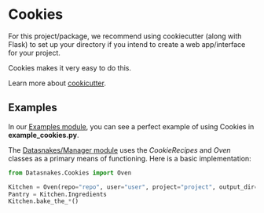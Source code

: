 Cookies
==========
For this project/package, we recommend using cookiecutter (along with Flask)
to set up your directory if you intend to create a web app/interface for your project.

Cookies makes it very easy to do this.

Learn more about [cookicutter](https://github.com/audreyr/cookiecutter).

Examples
--------
In our [Examples module](https://github.com/datasnakes/Datasnakes-Scripts/tree/cookie_jar_patch/Examples),
you can see a perfect example of using Cookies in **example_cookies.py**.

The [Datasnakes/Manager module](https://github.com/datasnakes/Datasnakes-Scripts/tree/cookie_jar_patch/Datasnakes/Manager)
uses the _CookieRecipes_ and _Oven_ classes as a primary means of functioning.
Here is a basic implementation:

```python
from Datasnakes.Cookies import Oven

Kitchen = Oven(repo="repo", user="user", project="project", output_dir="project_path")
Pantry = Kitchen.Ingredients
Kitchen.bake_the_*()
```
